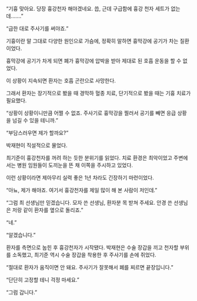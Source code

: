 “기흉 맞아요. 당장 흉강천자 해야겠네요. 씁, 근데 구급함에 흉강 천자 세트가 없는데…….”

“급한 대로 주사기를 써야죠.”

기흉이란 말 그대로 다양한 원인으로 가슴에, 정확히 말하면 흉막강에 공기가 차는 질환이었다.

흉막강에 공기가 차게 되면 폐가 흉막강에 압박을 받아 제대로 된 호흡 운동을 할 수 없었다.

이 상황이 지속되면 환자는 호흡 곤란으로 사망한다.

그래서 환자는 장기적으로 봤을 때 경막하 혈종 치료, 단기적으로 봤을 때는 기흉 치료가 필요했다.

“상황이 상황이니만큼 어쩔 수 없죠. 주사기로 흉막강을 찔러서 공기를 빼면 응급 상황을 넘길 수 있을 테니까.”

“부담스러우면 제가 할까요?”

박재현이 직설적으로 물었다.

최기준이 흉강천자를 꺼려 하는 듯한 분위기를 읽었다. 치료 환경은 최악이었고 주변에서는 병원 임원들이 도끼눈을 뜬 채 이쪽을 주시하고 있었다.

이런 상황이라면 제아무리 실력 좋은 1년 차라도 긴장하기 마련이었다.

“아뇨, 제가 해야죠. 여기서 흉강천자를 제일 많이 해 본 사람이 저인데.”

“그럼 최 선생님만 믿겠습니다. 모자 쓴 선생님, 환자분 목 받쳐 주세요. 안경 쓴 선생님은 저랑 같이 환자를 옆으로 돌리죠.”

“네.”

“알겠습니다.”

환자를 측면으로 눕힌 후 흉강천자가 시작됐다. 박재현은 수술 장갑을 끼고 천자할 부위를 소독했고, 최기준 역시 수술 장갑을 착용한 후 주사기를 손에 쥐었다.

“절대로 환자가 움직이면 안 돼요. 주사기가 잘못해서 폐를 찌르면 끝장입니다.”

“단단히 고정할 테니 걱정 마세요.”

“그럼 갑니다.”